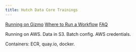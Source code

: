 ```yaml
---
title: Hutch Data Core Trainings
---
```


[Running on Gizmo](on_gizmo.md)
[Where to Run a Workflow](where_to_run.md)
[FAQ](faq.md)

Running on AWS. Data in S3. Batch config. AWS credentials.

Containers: ECR, quay.io, docker. 

